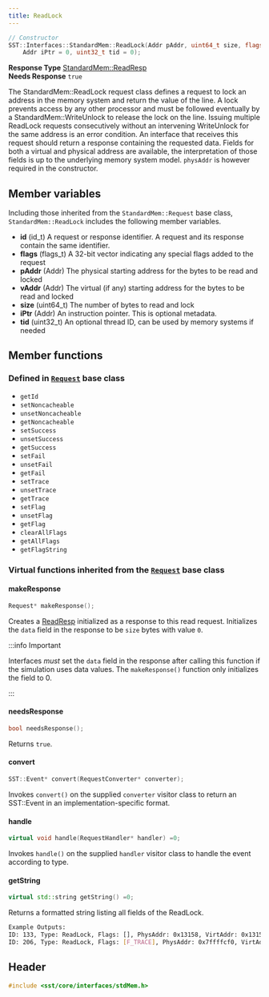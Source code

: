 ```yaml
---
title: ReadLock
---
```


```cpp
// Constructor
SST::Interfaces::StandardMem::ReadLock(Addr pAddr, uint64_t size, flags_t flags = 0, Addr vAddr = 0, 
    Addr iPtr = 0, uint32_t tid = 0);
```

**Response Type** [StandardMem::ReadResp](readresp)  &nbsp;  
**Needs Response** `true`

The StandardMem::ReadLock request class defines a request to lock an address in the memory system and return the value of the line. A lock prevents access by any other processor and must be followed eventually by a StandardMem::WriteUnlock to release the lock on the line. Issuing multiple ReadLock requests consecutively without an intervening WriteUnlock for the same address is an error condition. An interface that receives this request should return a response containing the requested data. Fields for both a virtual and physical address are available, the interpretation of those fields is up to the underlying memory system model. `physAddr` is however required in the constructor. 

## Member variables
Including those inherited from the `StandardMem::Request` base class, `StandardMem::ReadLock` includes the following member variables.
* **id** (id_t) A request or response identifier. A request and its response contain the same identifier.
* **flags** (flags_t) A 32-bit vector indicating any special flags added to the request
* **pAddr** (Addr) The physical starting address for the bytes to be read and locked
* **vAddr** (Addr) The virtual (if any) starting address for the bytes to be read and locked
* **size** (uint64_t) The number of bytes to read and lock
* **iPtr** (Addr) An instruction pointer. This is optional metadata.
* **tid** (uint32_t) An optional thread ID, can be used by memory systems if needed

## Member functions
### Defined in [`Request`](class) base class
* `getId`
* `setNoncacheable`
* `unsetNoncacheable`
* `getNoncacheable`
* `setSuccess`
* `unsetSuccess`
* `getSuccess`
* `setFail`
* `unsetFail`
* `getFail`
* `setTrace`
* `unsetTrace`
* `getTrace`
* `setFlag`
* `unsetFlag`
* `getFlag`
* `clearAllFlags`
* `getAllFlags`
* `getFlagString`

### Virtual functions inherited from the [`Request`](class) base class
#### makeResponse
```cpp
Request* makeResponse();
```
Creates a [ReadResp](readresp) initialized as a response to this read request. 
Initializes the `data` field in the response to be `size` bytes with value `0`.

:::info Important

Interfaces *must* set the `data` field in the response after calling this function if the simulation uses data values. The `makeResponse()` function only initializes the field to 0.

:::

#### needsResponse
```cpp
bool needsResponse();
```
Returns `true`.

#### convert
```cpp
SST::Event* convert(RequestConverter* converter);
```
Invokes `convert()` on the supplied `converter` visitor class to return an SST::Event in an implementation-specific format.

#### handle
```cpp
virtual void handle(RequestHandler* handler) =0;
```
Invokes `handle()` on the supplied `handler` visitor class to handle the event according to type.


#### getString
```cpp
virtual std::string getString() =0;
```
Returns a formatted string listing all fields of the ReadLock.
```sh
Example Outputs:
ID: 133, Type: ReadLock, Flags: [], PhysAddr: 0x13158, VirtAddr: 0x13158, Size: 8, InstPtr: 0x10176, ThreadID: 0
ID: 206, Type: ReadLock, Flags: [F_TRACE], PhysAddr: 0x7ffffcf0, VirtAddr: 0x7ffffcf0, Size: 8, InstPtr: 0x103e2, ThreadID: 0
```


## Header
```cpp
#include <sst/core/interfaces/stdMem.h>
```